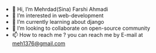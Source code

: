 - 👋 Hi, I’m Mehrdad(Sina) Farshi Ahmadi
- 👀 I’m interested in web-development 
- 🌱 I’m currently learning about django
- 💞️ I’m looking to collaborate on open-source community
- 📫 How to reach me ? you can reach me by E-mail at meh1376@gmail.com

<!---
Mehrdad-Farshi/Mehrdad-Farshi is a ✨ special ✨ repository because its `README.md` (this file) appears on your GitHub profile.
You can click the Preview link to take a look at your changes.
--->
